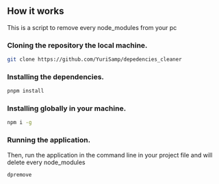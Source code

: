 ## How it works

This is a script to remove every node_modules from your pc

### Cloning the repository the local machine.

```bash
git clone https://github.com/YuriSamp/depedencies_cleaner
```

### Installing the dependencies.

```bash
pnpm install
```

### Installing globally in your machine.

```bash
npm i -g
```

### Running the application.

Then, run the application in the command line in your project file and will delete every node_modules

```bash
dpremove
```
